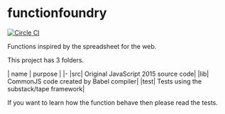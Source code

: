 # functionfoundry

[![Circle CI](https://circleci.com/gh/FunctionFoundry/functionfoundry.svg?style=svg)](https://circleci.com/gh/FunctionFoundry)

Functions inspired by the spreadsheet for the web.

This project has 3 folders.

  | name | purpose |
  |-
  |src| Original JavaScript 2015 source code|
  |lib| CommonJS code created by Babel compiler|
  |test| Tests using the substack/tape framework|

If you want to learn how the function behave then please read the tests.
